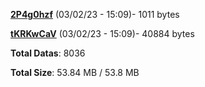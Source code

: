 [**2P4g0hzf**](/data/2P4g0hzf.txt) (03/02/23 - 15:09)- 1011 bytes

[**tKRKwCaV**](/data/tKRKwCaV.txt) (03/02/23 - 15:09)- 40884 bytes

**Total Datas**: 8036

**Total Size**: 53.84 MB / 53.8 MB